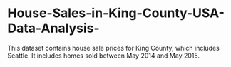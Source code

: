 # House-Sales-in-King-County-USA-Data-Analysis-
This dataset contains house sale prices for King County, which includes Seattle. It includes homes sold between May 2014 and May 2015.
